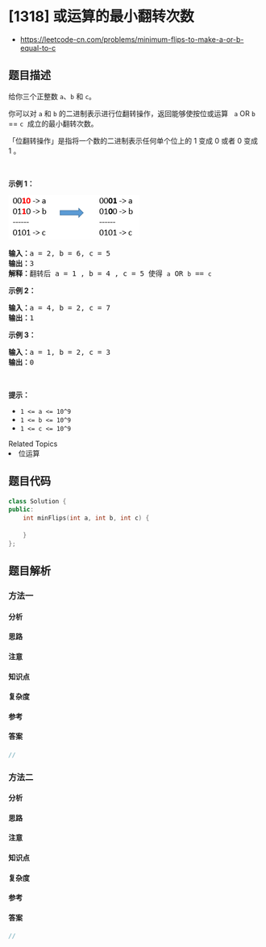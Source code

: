 

# [1318] 或运算的最小翻转次数
* https://leetcode-cn.com/problems/minimum-flips-to-make-a-or-b-equal-to-c


## 题目描述

<p>给你三个正整数&nbsp;<code>a</code>、<code>b</code> 和 <code>c</code>。</p>

<p>你可以对 <code>a</code> 和 <code>b</code>&nbsp;的二进制表示进行位翻转操作，返回能够使按位或运算&nbsp; &nbsp;<code>a</code> OR <code>b</code> == <code>c</code>&nbsp;&nbsp;成立的最小翻转次数。</p>

<p>「位翻转操作」是指将一个数的二进制表示任何单个位上的 1 变成 0 或者 0 变成 1 。</p>

<p>&nbsp;</p>

<p><strong>示例 1：</strong></p>

<p><img alt="" src="https://raw.githubusercontent.com/algoboy101/LeetCodeCrowdsource/master/imgs/sample_3_1676.png" style="height: 87px; width: 260px;"></p>

<pre><strong>输入：</strong>a = 2, b = 6, c = 5
<strong>输出：</strong>3
<strong>解释：</strong>翻转后 a = 1 , b = 4 , c = 5 使得 <code>a</code> OR <code>b</code> == <code>c</code></pre>

<p><strong>示例 2：</strong></p>

<pre><strong>输入：</strong>a = 4, b = 2, c = 7
<strong>输出：</strong>1
</pre>

<p><strong>示例 3：</strong></p>

<pre><strong>输入：</strong>a = 1, b = 2, c = 3
<strong>输出：</strong>0
</pre>

<p>&nbsp;</p>

<p><strong>提示：</strong></p>

<ul>
	<li><code>1 &lt;= a &lt;= 10^9</code></li>
	<li><code>1 &lt;= b&nbsp;&lt;= 10^9</code></li>
	<li><code>1 &lt;= c&nbsp;&lt;= 10^9</code></li>
</ul>
<div><div>Related Topics</div><div><li>位运算</li></div></div>


## 题目代码

```cpp
class Solution {
public:
    int minFlips(int a, int b, int c) {

    }
};
```


## 题目解析


### 方法一

#### 分析

#### 思路

#### 注意

#### 知识点

#### 复杂度

#### 参考

#### 答案

```cpp
//
```


### 方法二

#### 分析

#### 思路

#### 注意

#### 知识点

#### 复杂度

#### 参考

#### 答案

```cpp
//
```


